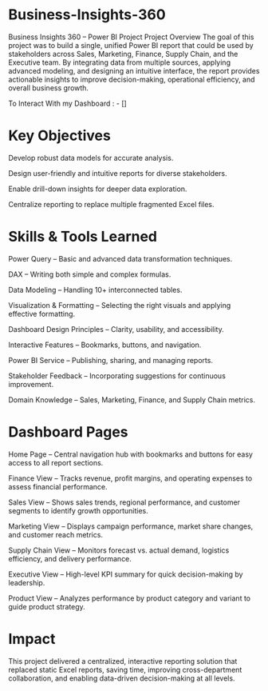 # Business-Insights-360

Business Insights 360 – Power BI Project
Project Overview
The goal of this project was to build a single, unified Power BI report that could be used by stakeholders across Sales, Marketing, Finance, Supply Chain, and the Executive team.
By integrating data from multiple sources, applying advanced modeling, and designing an intuitive interface, the report provides actionable insights to improve decision-making, operational efficiency, and overall business growth.

To Interact With my Dashboard : - []

 # Key Objectives

Develop robust data models for accurate analysis.

Design user-friendly and intuitive reports for diverse stakeholders.

Enable drill-down insights for deeper data exploration.

Centralize reporting to replace multiple fragmented Excel files.

# Skills & Tools Learned

Power Query – Basic and advanced data transformation techniques.

DAX – Writing both simple and complex formulas.

Data Modeling – Handling 10+ interconnected tables.

Visualization & Formatting – Selecting the right visuals and applying effective formatting.

Dashboard Design Principles – Clarity, usability, and accessibility.

Interactive Features – Bookmarks, buttons, and navigation.

Power BI Service – Publishing, sharing, and managing reports.

Stakeholder Feedback – Incorporating suggestions for continuous improvement.

Domain Knowledge – Sales, Marketing, Finance, and Supply Chain metrics.

# Dashboard Pages

Home Page – Central navigation hub with bookmarks and buttons for easy access to all report sections.

Finance View – Tracks revenue, profit margins, and operating expenses to assess financial performance.

Sales View – Shows sales trends, regional performance, and customer segments to identify growth opportunities.

Marketing View – Displays campaign performance, market share changes, and customer reach metrics.

Supply Chain View – Monitors forecast vs. actual demand, logistics efficiency, and delivery performance.

Executive View – High-level KPI summary for quick decision-making by leadership.

Product View – Analyzes performance by product category and variant to guide product strategy.

# Impact
This project delivered a centralized, interactive reporting solution that replaced static Excel reports, saving time, improving cross-department collaboration, and enabling data-driven decision-making at all levels.

